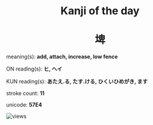<h1 align="center">Kanji of the day</h1>
<h1 align="center">埤</h1>
<p align="left">meaning(s): <b>add, attach, increase, low fence</b></p>
<p align="left">ON reading(s): <b>ヒ, ヘイ</b></p>
<p align="left">KUN reading(s): <b>あたえ.る, たす.ける, ひくいひめがき, ます</b></p>
<p align="left">stroke count: <b>11</b></p>
<p align="left">unicode: <b>57E4</b></p>
<p align="left"><img src="https://komarev.com/ghpvc/?username=tristanwagner-kanjioftheday&label=Views&color=0e75b6&style=flat" alt="views"/></p>
